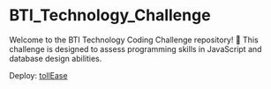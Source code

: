 # BTI_Technology_Challenge
Welcome to the BTI Technology Coding Challenge repository! 🚀 This challenge is designed to assess  programming skills in JavaScript and database design abilities.

Deploy:
[tollEase](https://bti-technology-challenge-xabf.vercel.app/)
